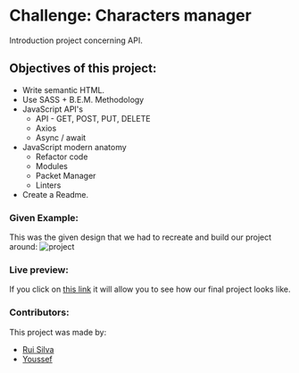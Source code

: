 # Challenge: Characters manager

Introduction project concerning API.

## Objectives of this project:

- Write semantic HTML.
- Use SASS + B.E.M. Methodology
- JavaScript API's
  - API - GET, POST, PUT, DELETE
  - Axios
  - Async / await
- JavaScript modern anatomy
  - Refactor code
  - Modules
  - Packet Manager
  - Linters
- Create a Readme.

### Given Example:

This was the given design that we had to recreate and build our project around:
![project](./img/design.jpg)

### Live preview:

If you click on [this link](https://becodeorg.github.io/hamilton-8-character-manager-group-project-rui-youssef/) it will allow you to see how our final project looks like.

### Contributors:

This project was made by:

- [Rui Silva](https://github.com/ruisinhofilipe)
- [Youssef](https://github.com/blyssco)
 
